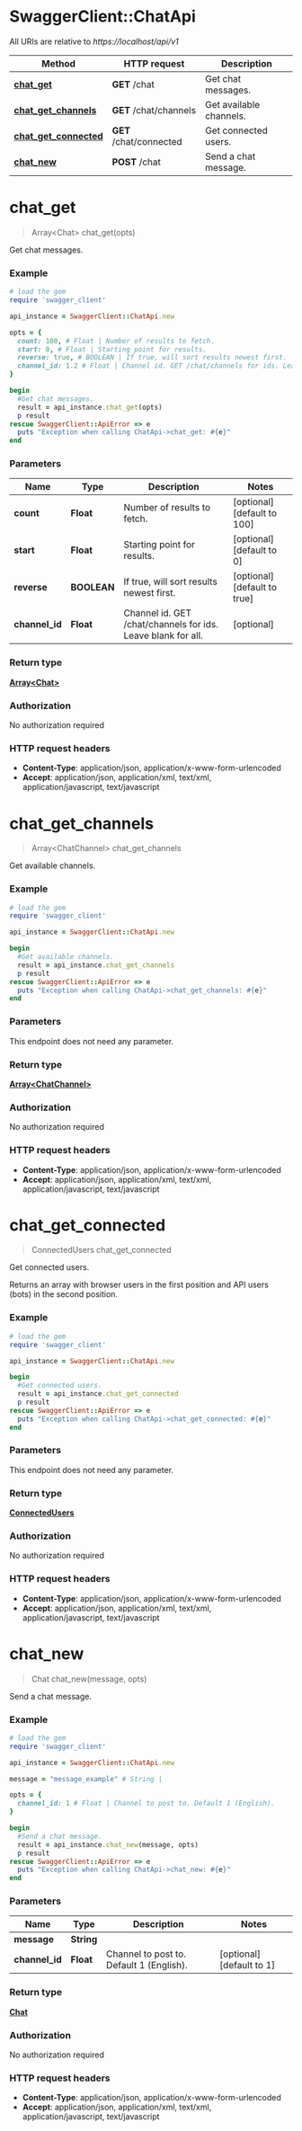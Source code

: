 # SwaggerClient::ChatApi

All URIs are relative to *https://localhost/api/v1*

Method | HTTP request | Description
------------- | ------------- | -------------
[**chat_get**](ChatApi.md#chat_get) | **GET** /chat | Get chat messages.
[**chat_get_channels**](ChatApi.md#chat_get_channels) | **GET** /chat/channels | Get available channels.
[**chat_get_connected**](ChatApi.md#chat_get_connected) | **GET** /chat/connected | Get connected users.
[**chat_new**](ChatApi.md#chat_new) | **POST** /chat | Send a chat message.


# **chat_get**
> Array&lt;Chat&gt; chat_get(opts)

Get chat messages.

### Example
```ruby
# load the gem
require 'swagger_client'

api_instance = SwaggerClient::ChatApi.new

opts = { 
  count: 100, # Float | Number of results to fetch.
  start: 0, # Float | Starting point for results.
  reverse: true, # BOOLEAN | If true, will sort results newest first.
  channel_id: 1.2 # Float | Channel id. GET /chat/channels for ids. Leave blank for all.
}

begin
  #Get chat messages.
  result = api_instance.chat_get(opts)
  p result
rescue SwaggerClient::ApiError => e
  puts "Exception when calling ChatApi->chat_get: #{e}"
end
```

### Parameters

Name | Type | Description  | Notes
------------- | ------------- | ------------- | -------------
 **count** | **Float**| Number of results to fetch. | [optional] [default to 100]
 **start** | **Float**| Starting point for results. | [optional] [default to 0]
 **reverse** | **BOOLEAN**| If true, will sort results newest first. | [optional] [default to true]
 **channel_id** | **Float**| Channel id. GET /chat/channels for ids. Leave blank for all. | [optional] 

### Return type

[**Array&lt;Chat&gt;**](Chat.md)

### Authorization

No authorization required

### HTTP request headers

 - **Content-Type**: application/json, application/x-www-form-urlencoded
 - **Accept**: application/json, application/xml, text/xml, application/javascript, text/javascript



# **chat_get_channels**
> Array&lt;ChatChannel&gt; chat_get_channels

Get available channels.

### Example
```ruby
# load the gem
require 'swagger_client'

api_instance = SwaggerClient::ChatApi.new

begin
  #Get available channels.
  result = api_instance.chat_get_channels
  p result
rescue SwaggerClient::ApiError => e
  puts "Exception when calling ChatApi->chat_get_channels: #{e}"
end
```

### Parameters
This endpoint does not need any parameter.

### Return type

[**Array&lt;ChatChannel&gt;**](ChatChannel.md)

### Authorization

No authorization required

### HTTP request headers

 - **Content-Type**: application/json, application/x-www-form-urlencoded
 - **Accept**: application/json, application/xml, text/xml, application/javascript, text/javascript



# **chat_get_connected**
> ConnectedUsers chat_get_connected

Get connected users.

Returns an array with browser users in the first position and API users (bots) in the second position.

### Example
```ruby
# load the gem
require 'swagger_client'

api_instance = SwaggerClient::ChatApi.new

begin
  #Get connected users.
  result = api_instance.chat_get_connected
  p result
rescue SwaggerClient::ApiError => e
  puts "Exception when calling ChatApi->chat_get_connected: #{e}"
end
```

### Parameters
This endpoint does not need any parameter.

### Return type

[**ConnectedUsers**](ConnectedUsers.md)

### Authorization

No authorization required

### HTTP request headers

 - **Content-Type**: application/json, application/x-www-form-urlencoded
 - **Accept**: application/json, application/xml, text/xml, application/javascript, text/javascript



# **chat_new**
> Chat chat_new(message, opts)

Send a chat message.

### Example
```ruby
# load the gem
require 'swagger_client'

api_instance = SwaggerClient::ChatApi.new

message = "message_example" # String | 

opts = { 
  channel_id: 1 # Float | Channel to post to. Default 1 (English).
}

begin
  #Send a chat message.
  result = api_instance.chat_new(message, opts)
  p result
rescue SwaggerClient::ApiError => e
  puts "Exception when calling ChatApi->chat_new: #{e}"
end
```

### Parameters

Name | Type | Description  | Notes
------------- | ------------- | ------------- | -------------
 **message** | **String**|  | 
 **channel_id** | **Float**| Channel to post to. Default 1 (English). | [optional] [default to 1]

### Return type

[**Chat**](Chat.md)

### Authorization

No authorization required

### HTTP request headers

 - **Content-Type**: application/json, application/x-www-form-urlencoded
 - **Accept**: application/json, application/xml, text/xml, application/javascript, text/javascript



